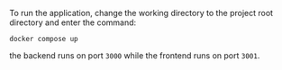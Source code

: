 To run the application, change the working directory to the project root directory and enter the command:

```
docker compose up
```

the backend runs on port `3000` while the frontend runs on port `3001`.
